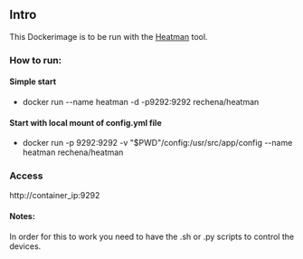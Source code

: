 ## Intro
This Dockerimage is to be run with the [Heatman](https://github.com/nagius/heatman) tool.

### How to run: 
#### Simple start
*  docker run --name heatman -d -p9292:9292 rechena/heatman

#### Start with local mount of config.yml file
* docker run -p 9292:9292 -v "$PWD"/config:/usr/src/app/config --name heatman rechena/heatman

### Access
http://container_ip:9292

#### Notes:
In order for this to work you need to have the .sh or .py scripts to control the devices. 